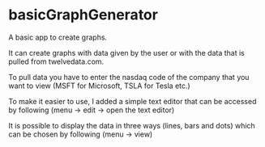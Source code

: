 # basicGraphGenerator

A basic app to create graphs.

It can create graphs with data given by the user or with the data that is pulled from twelvedata.com.

To pull data you have to enter the nasdaq code of the company that you want to view (MSFT for Microsoft, TSLA for Tesla etc.)

To make it easier to use,  I added a simple text editor that can be accessed by following (menu -> edit -> open the text editor)

It is possible to display the data in three ways (lines, bars and dots) which can be chosen by following (menu -> view)
